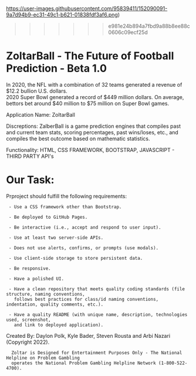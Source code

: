 
https://user-images.githubusercontent.com/95839411/152090091-9a7d94b9-ec31-49c1-b621-01838fdf3af6.png)
>>>>>>> e981e24b894a7fbd9a88b8ee88c0606c09ecf25d

# ZoltarBall  - The Future of Football Prediction - Beta 1.0


In 2020, the NFL with a combination of 32 teams generated a revenue of $12.2 bullion U.S. dollars.  
2020 Super Bowl generated a record of $449 million dollars. On average, bettors bet around 
$40 million to $75 million on Super Bowl games.

Application Name: ZoltarBall

Discreptions: ZalberBall is a game prediction engines that compiles past and current team stats, scoring 
percentages, past wins/loses, etc., and compiles the best outcome based on mathematic statistics.  

Functionality: HTML, CSS FRAMEWORK, BOOTSTRAP, JAVASCRIPT - THIRD PARTY API's 


# Our Task:

Prproject should fulfill the following requirements:

     - Use a CSS framework other than Bootstrap.

     - Be deployed to GitHub Pages.

     - Be interactive (i.e., accept and respond to user input).

     - Use at least two server-side APIs.

     - Does not use alerts, confirms, or prompts (use modals).

     - Use client-side storage to store persistent data.

     - Be responsive.

     - Have a polished UI.

     - Have a clean repository that meets quality coding standards (file structure, naming conventions, 
       follows best practices for class/id naming conventions, indentation, quality comments, etc.).

     - Have a quality README (with unique name, description, technologies used, screenshot, 
       and link to deployed application).


Created By: Daylon Polk, Kyle Bader, Steven Rousta and Arbi Nazari (Copyright 2022).

      Zoltar is Designed for Entertainment Purposes Only - The National Helpline on Problem Gambling 
      operates the National Problem Gambling Helpline Network (1-800-522-4700).
